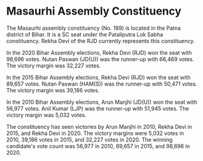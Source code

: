 # Masaurhi Assembly Constituency

The Masaurhi assembly constituency (No. 189) is located in the Patna district of Bihar. It is a SC seat under the Pataliputra Lok Sabha constituency. Rekha Devi of the RJD currently represents this constituency.

In the 2020 Bihar Assembly elections, Rekha Devi (RJD) won the seat with 98,696 votes. Nutan Paswan (JD(U)) was the runner-up with 66,469 votes. The victory margin was 32,227 votes.

In the 2015 Bihar Assembly elections, Rekha Devi (RJD) won the seat with 89,657 votes. Nutan Paswan (HAM(S)) was the runner-up with 50,471 votes. The victory margin was 39,186 votes.

In the 2010 Bihar Assembly elections, Arun Manjhi (JD(U)) won the seat with 56,977 votes. Anil Kumar (LJP) was the runner-up with 51,945 votes. The victory margin was 5,032 votes.

The constituency has seen victories by Arun Manjhi in 2010, Rekha Devi in 2015, and Rekha Devi in 2020. The victory margins were 5,032 votes in 2010, 39,186 votes in 2015, and 32,227 votes in 2020. The winning candidate's vote count was 56,977 in 2010, 89,657 in 2015, and 98,696 in 2020.
